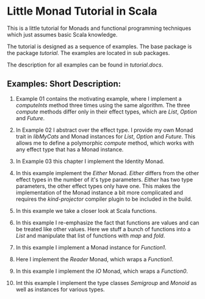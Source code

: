 # Little Monad Tutorial in Scala

This is a little tutorial for Monads and functional
programming techniques which just assumes basic Scala
knowledge.

The tutorial is designed as a sequence of examples.
The base package is the package _tutorial_.
The examples are located in sub packages.

The description for all examples can be found in
_tutorial.docs_.

## Examples: Short Description:

1. Example 01 contains the motivating example, where I implement a
   _computeInts_ method three times using the same algorithm.
   The three _compute_ methods differ only in their effect
   types, which are _List_, _Option_ and _Future_.

2. In Example 02 I abstract over the effect type.
   I provide my own Monad trait in _libMyCats_ and
   Monad instances for _List_, _Option_ and _Future_.
   This allows me to define a polymorphic _compute_ method,
   which works with any effect type that has a Monad instance.

3. In Example 03 this chapter I implement the Identity Monad.

4. In this example implement the _Either_ Monad. _Either_
   differs from the other effect types in the number of
   it's type parameters. _Either_ has two type parameters,
   the other effect types only have one. This makes the
   implementation of the Monad instance a bit more
   complicated and requires the _kind-projector_ compiler
   plugin to be included in the build.

5. In this example we take a closer look at Scala functions.

6. In this example I re-emphasize the fact that functions
   are values and can be treated like other values. Here
   we stuff a bunch of functions into a _List_ and
   manipulate that list of functions with _map_ and _fold_.

7. In this example I implement a Monad instance for
   _Function1_.

8. Here I implement the _Reader_ Monad, which
   wraps a _Function1_.

9. In this example I implement the _IO_ Monad, which
   wraps a _Function0_.

10. Int this example I implement the type classes
    _Semigroup_ and _Monoid_ as well as instances
    for various types.
